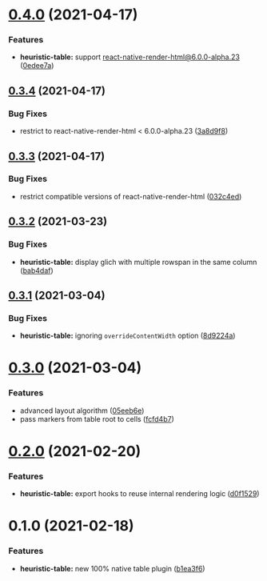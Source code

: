 # [0.4.0](https://github.com/native-html/plugins/compare/@native-html/heuristic-table-plugin@0.3.4...@native-html/heuristic-table-plugin@0.4.0) (2021-04-17)


### Features

* **heuristic-table:** support react-native-render-html@6.0.0-alpha.23 ([0edee7a](https://github.com/native-html/plugins/commit/0edee7ac2bce532a3f11e7aa5f076b8428694ad3))

## [0.3.4](https://github.com/native-html/plugins/compare/@native-html/heuristic-table-plugin@0.3.3...@native-html/heuristic-table-plugin@0.3.4) (2021-04-17)


### Bug Fixes

* restrict to react-native-render-html < 6.0.0-alpha.23 ([3a8d9f8](https://github.com/native-html/plugins/commit/3a8d9f8fada412d5adae663338b4661a20b19be3))

## [0.3.3](https://github.com/native-html/plugins/compare/@native-html/heuristic-table-plugin@0.3.2...@native-html/heuristic-table-plugin@0.3.3) (2021-04-17)


### Bug Fixes

* restrict compatible versions of react-native-render-html ([032c4ed](https://github.com/native-html/plugins/commit/032c4ed035150471c914d6406fe7b2b2237035fe))

## [0.3.2](https://github.com/native-html/plugins/compare/@native-html/heuristic-table-plugin@0.3.1...@native-html/heuristic-table-plugin@0.3.2) (2021-03-23)


### Bug Fixes

* **heuristic-table:** display glich with multiple rowspan in the same column ([bab4daf](https://github.com/native-html/plugins/commit/bab4daf3ec2954c8b9e273db175980f7533b738b))

## [0.3.1](https://github.com/native-html/plugins/compare/@native-html/heuristic-table-plugin@0.3.0...@native-html/heuristic-table-plugin@0.3.1) (2021-03-04)


### Bug Fixes

* **heuristic-table:** ignoring `overrideContentWidth` option ([8d9224a](https://github.com/native-html/plugins/commit/8d9224ac324e816243d680ae35b05cc66a669d45))

# [0.3.0](https://github.com/native-html/plugins/compare/@native-html/heuristic-table-plugin@0.2.0...@native-html/heuristic-table-plugin@0.3.0) (2021-03-04)


### Features

* advanced layout algorithm ([05eeb6e](https://github.com/native-html/plugins/commit/05eeb6ed33375284fe9d18c70aec5b4633ded484))
* pass markers from table root to cells ([fcfd4b7](https://github.com/native-html/plugins/commit/fcfd4b7be07da5fe22e63574a3695c65c598b035))

# [0.2.0](https://github.com/native-html/plugins/compare/@native-html/heuristic-table-plugin@0.1.0...@native-html/heuristic-table-plugin@0.2.0) (2021-02-20)


### Features

* **heuristic-table:** export hooks to reuse internal rendering logic ([d0f1529](https://github.com/native-html/plugins/commit/d0f15298cd6c17799f87d87ff25bb8b6433193bd))

# 0.1.0 (2021-02-18)


### Features

* **heuristic-table:** new 100% native table plugin ([b1ea3f6](https://github.com/native-html/plugins/commit/b1ea3f696cb3f65c9f7cbd56036ab34d1ae08a09))

